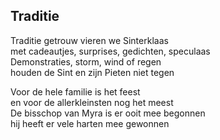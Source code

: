 ---
---

## Traditie

Traditie getrouw vieren we Sinterklaas \
met cadeautjes, surprises, gedichten, speculaas \
Demonstraties, storm, wind of regen \
houden de Sint en zijn Pieten niet tegen

Voor de hele familie is het feest \
en voor de allerkleinsten nog het meest \
De bisschop van Myra is er ooit mee begonnen  \
hij heeft er vele harten mee gewonnen
